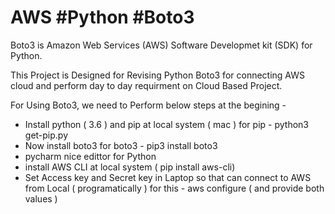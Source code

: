 # AWS #Python #Boto3
Boto3 is Amazon Web Services (AWS) Software Developmet kit (SDK) for Python.

This Project is Designed for Revising Python Boto3 for connecting AWS cloud 
and perform day to day requirment on Cloud Based Project.

For Using Boto3, we need to Perform below steps at the begining -

- Install python ( 3.6 ) and pip at local system ( mac )
    for pip - python3 get-pip.py
- Now install boto3
    for boto3 - pip3 install boto3
- pycharm nice edittor for Python 
- install AWS CLI at local system ( pip install aws-cli)
- Set Access key and Secret key in Laptop so that can connect to AWS from Local ( programatically )
    for this - aws configure ( and provide both values )


